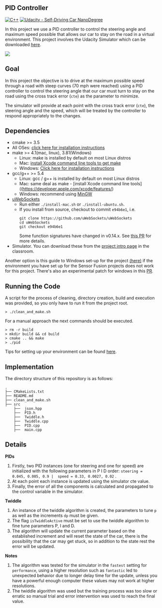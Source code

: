 ## PID Controller
[![C++](https://img.shields.io/badge/C++-Solutions-blue.svg?style=flat&logo=c%2B%2B)](http://www.cplusplus.org/)
[![Udacity - Self-Driving Car NanoDegree](https://s3.amazonaws.com/udacity-sdc/github/shield-carnd.svg)](http://www.udacity.com/drive)

In this project we use a PID controller to control the steering angle and maximum speed possible that allows our car to stay on the road in a virtual environment. This project involves the Udacity Simulator which can be downloaded [here](https://github.com/udacity/self-driving-car-sim/releases).

<img src="https://github.com/ajimenezjulio/P7_Path_Planning/blob/master/docs/path_planning.gif">

## Goal
In this project the objective is to drive at the maximum possible speed through a road with steep curves (70 mph were reached) using a PID controller to control the steering angle that our car must turn to stay on the road using the cross track error (`cte`) as the parameter to minimize.

The simulator will provide at each point with the cross track error (`cte`), the steering angle and the speed, which will be treated by the controller to respond appropriately to the changes. 

## Dependencies

* cmake >= 3.5
 * All OSes: [click here for installation instructions](https://cmake.org/install/)
* make >= 4.1(mac, linux), 3.81(Windows)
  * Linux: make is installed by default on most Linux distros
  * Mac: [install Xcode command line tools to get make](https://developer.apple.com/xcode/features/)
  * Windows: [Click here for installation instructions](http://gnuwin32.sourceforge.net/packages/make.htm)
* gcc/g++ >= 5.4
  * Linux: gcc / g++ is installed by default on most Linux distros
  * Mac: same deal as make - [install Xcode command line tools]((https://developer.apple.com/xcode/features/)
  * Windows: recommend using [MinGW](http://www.mingw.org/)
 * [uWebSockets](https://github.com/uWebSockets/uWebSockets)
    * Run either `./install-mac.sh` or `./install-ubuntu.sh`.
    * If you install from source, checkout to commit `e94b6e1`, i.e.
      ```
      git clone https://github.com/uWebSockets/uWebSockets 
      cd uWebSockets
      git checkout e94b6e1
      ```
      Some function signatures have changed in v0.14.x. See [this PR](https://github.com/udacity/CarND-MPC-Project/pull/3) for more details.
 * Simulator. You can download these from the [project intro page](https://github.com/udacity/self-driving-car-sim/releases) in the classroom.

Another option is this guide to Windows set-up for the project [(here)](https://s3-us-west-1.amazonaws.com/udacity-selfdrivingcar/files/Kidnapped_Vehicle_Windows_Setup.pdf) if the environment you have set up for the Sensor Fusion projects does not work for this project. There's also an experimental patch for windows in this [PR](https://github.com/udacity/CarND-PID-Control-Project/pull/3).

## Running the Code
A script for the process of cleaning, directory creation, build and execution was provided, so you only have to run it from the project root.
```
> ./clean_and_make.sh
```
For a manual approach the next commands should be executed.
```
> rm -r build
> mkdir build && cd build
> cmake .. && make
> ./pid
```

Tips for setting up your environment can be found [here](https://classroom.udacity.com/nanodegrees/nd013/parts/40f38239-66b6-46ec-ae68-03afd8a601c8/modules/0949fca6-b379-42af-a919-ee50aa304e6a/lessons/f758c44c-5e40-4e01-93b5-1a82aa4e044f/concepts/23d376c7-0195-4276-bdf0-e02f1f3c665d).

## Implementation
The directory structure of this repository is as follows:

```
.
├── CMakeLists.txt
├── README.md
├── clean_and_make.sh
├── src
    ├──  json.hpp
    ├──  PID.h
    ├──  Twiddle.h
    ├──  Twiddle.cpp
    ├──  PID.cpp
    ├──  main.cpp
```

## Details
**PIDs**
1. Firstly, two PID instances (one for steering and one for speed) are initialized with the following parameters in P I D order: `steering = 0.045, 0.005, 0.9 |  speed = 0.33, 0.0027, 0.02` .
2. At each point each instance is updated using the simulator cte value.
3. Finally, the error of all the components is calculated and propagated to the control variable in the simulator.

**Twiddle**
1. An instance of the twiddle algorithm is created, the parameters to tune `p` as well as the increments `dp` must be given.
2. The flag `isTwiddleActive` must be set to use the twiddle algorithm to fine tune parameters P, I and D.
3. The algorithm will update the current parameter based on the established increment and will reset the state of the car, there is the possibility that the car may get stuck, so in addition to the state rest the error will be updated.

**Notes**
1. The algorithm was tested for the simulator in the `fastest` setting for `performance`, using a higher resolution such as `fantastic` led to unexpected behavior due to longer delay time for the update, unless you have a powerful enough computer these values may not work at higher resolutions.
1. The twiddle algorithm was used but the training process was too slow or erratic so manual trial and error intervention was used to reach the final value.
